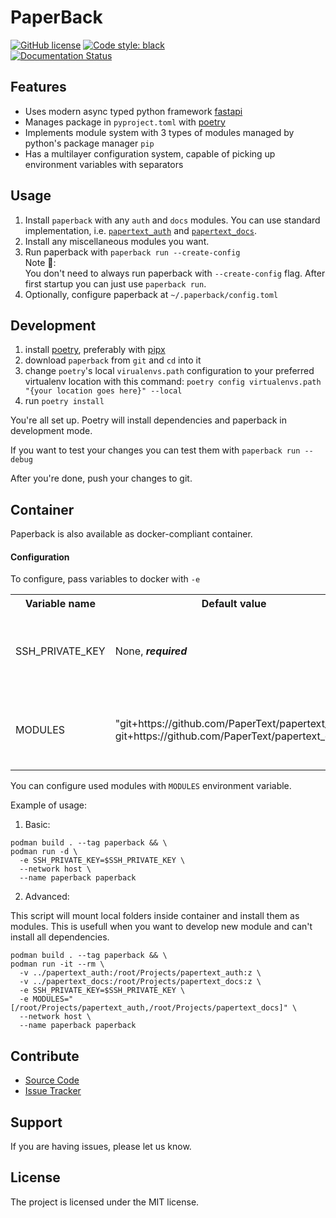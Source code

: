PaperBack
=========
[![GitHub license](https://img.shields.io/github/license/PaperText/paperback?style=flat-square)](https://github.com/PaperText/paperback/blob/master/LICENSE)
[![Code style: black](https://img.shields.io/badge/code%20style-black-000000.svg?style=flat-square)](https://github.com/psf/black)
\
[![Documentation Status](https://readthedocs.org/projects/paperback/badge/?version=latest&style=flat-square)](https://paperback.readthedocs.io/en/latest/?badge=latest)

Features
--------
- Uses modern async typed python framework [fastapi](https://fastapi.tiangolo.com/)
- Manages package in `pyproject.toml` with [poetry](https://python-poetry.org/)
- Implements module system with 3 types of modules 
    managed by python's package manager `pip`
- Has a multilayer configuration system,
    capable of picking up environment variables with separators

Usage
-----
1. Install `paperback` with any `auth` and `docs` modules.
    You can use standard implementation, 
    i.e. [`papertext_auth`]() and [`papertext_docs`]().
2. Install any miscellaneous modules you want.
3. Run paperback with `paperback run --create-config`\
Note 📓:\
    You don't need to always run paperback with `--create-config` flag.
    After first startup you can just use `paperback run`.
4. Optionally, configure paperback at `~/.paperback/config.toml`

Development
-----------
1. install [poetry](https://python-poetry.org/),
    preferably with [pipx](https://pipxproject.github.io/pipx/)
1. download `paperback` from `git` and `cd` into it
1. change `poetry`'s local `virualenvs.path` configuration
    to your preferred virtualenv location with this command:
    `poetry config virtualenvs.path "{your location goes here}" --local`
1. run `poetry install`

You're all set up. Poetry will install dependencies and
    paperback in development mode.

If you want to test your changes you can test them with `paperback run --debug`

After you're done, push your changes to git.

Container
---------
Paperback is also available as docker-compliant container.

#### Configuration
To configure, pass  variables to docker with `-e`
<table>
    <tr>
        <th>Variable name</th>
        <th>Default value</th>
        <th>Description</th>
    </tr>
    <tr>
        <td>SSH_PRIVATE_KEY</td>
        <td>None, <i><b>required</b></i></td>
        <td>SSH key to use for downloading modules<br>Can be RSA or ecdsa</td>
    </tr>
    <tr>
        <td>MODULES</td>
        <td>"git+https://github.com/PaperText/papertext_auth, git+https://github.com/PaperText/papertext_docs"</td>
        <td>List of comma separeted, pip installable modules</td>
    </tr>
</table> 


You can configure used modules with `MODULES` environment variable.

Example of usage:
1. Basic:
```shell script
podman build . --tag paperback && \
podman run -d \
  -e SSH_PRIVATE_KEY=$SSH_PRIVATE_KEY \
  --network host \
  --name paperback paperback
```
2. Advanced:

This script will mount local folders inside container and install them as modules. This is usefull when you want to develop new module and can't install all dependencies.
```shell script
podman build . --tag paperback && \
podman run -it --rm \
  -v ../papertext_auth:/root/Projects/papertext_auth:z \
  -v ../papertext_docs:/root/Projects/papertext_docs:z \
  -e SSH_PRIVATE_KEY=$SSH_PRIVATE_KEY \
  -e MODULES="[/root/Projects/papertext_auth,/root/Projects/papertext_docs]" \
  --network host \
  --name paperback paperback
```

Contribute
----------
- [Source Code](https://github.com/PaperText/paperback)
- [Issue Tracker](https://github.com/PaperText/paperback/issues)

Support
-------
If you are having issues, please let us know.

License
-------
The project is licensed under the MIT license.
